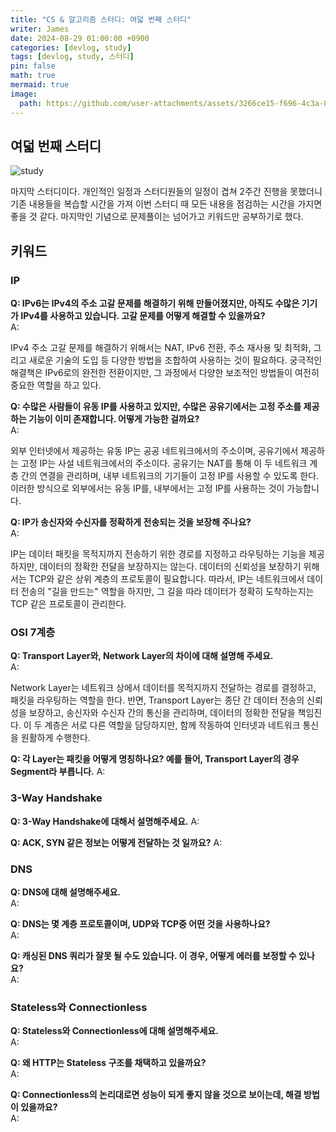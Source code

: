 ```yaml
---
title: "CS & 알고리즘 스터디: 여덟 번째 스터디"
writer: James
date: 2024-08-29 01:00:00 +0900
categories: [devlog, study]
tags: [devlog, study, 스터디]
pin: false
math: true
mermaid: true
image:
  path: https://github.com/user-attachments/assets/3266ce15-f696-4c3a-80aa-d5d90dfff0ec
---
```


## 여덟 번째 스터디  

![study](/images/images/2024-08-29-21-03-31.png)  

마지막 스터디이다. 개인적인 일정과 스터디원들의 일정이 겹쳐 2주간 진행을 못했더니 기존 내용들을 복습할 시간을 가져 이번 스터디 때 모든 내용을 점검하는 시간을 가지면 좋을 것 같다. 마지막인 기념으로 문제풀이는 넘어가고 키워드만 공부하기로 했다.  

## 키워드

### IP  

**Q: IPv6는 IPv4의 주소 고갈 문제를 해결하기 위해 만들어졌지만, 아직도 수많은 기기가 IPv4를 사용하고 있습니다. 고갈 문제를 어떻게 해결할 수 있을까요?**    
A:   

IPv4 주소 고갈 문제를 해결하기 위해서는 NAT, IPv6 전환, 주소 재사용 및 최적화, 그리고 새로운 기술의 도입 등 다양한 방법을 조합하여 사용하는 것이 필요하다. 궁극적인 해결책은 IPv6로의 완전한 전환이지만, 그 과정에서 다양한 보조적인 방법들이 여전히 중요한 역할을 하고 있다.  

**Q: 수많은 사람들이 유동 IP를 사용하고 있지만, 수많은 공유기에서는 고정 주소를 제공하는 기능이 이미 존재합니다. 어떻게 가능한 걸까요?**  
A:  

외부 인터넷에서 제공하는 유동 IP는 공공 네트워크에서의 주소이며, 공유기에서 제공하는 고정 IP는 사설 네트워크에서의 주소이다. 공유기는 NAT를 통해 이 두 네트워크 계층 간의 연결을 관리하며, 내부 네트워크의 기기들이 고정 IP를 사용할 수 있도록 한다. 이러한 방식으로 외부에서는 유동 IP를, 내부에서는 고정 IP를 사용하는 것이 가능합니다.

**Q: IP가 송신자와 수신자를 정확하게 전송되는 것을 보장해 주나요?**   
A:  

IP는 데이터 패킷을 목적지까지 전송하기 위한 경로를 지정하고 라우팅하는 기능을 제공하지만, 데이터의 정확한 전달을 보장하지는 않는다. 데이터의 신뢰성을 보장하기 위해서는 TCP와 같은 상위 계층의 프로토콜이 필요합니다. 따라서, IP는 네트워크에서 데이터 전송의 "길을 만드는" 역할을 하지만, 그 길을 따라 데이터가 정확히 도착하는지는 TCP 같은 프로토콜이 관리한다.

### OSI 7계층  

**Q: Transport Layer와, Network Layer의 차이에 대해 설명해 주세요.**  
A:  

Network Layer는 네트워크 상에서 데이터를 목적지까지 전달하는 경로를 결정하고, 패킷을 라우팅하는 역할을 한다. 반면, Transport Layer는 종단 간 데이터 전송의 신뢰성을 보장하고, 송신자와 수신자 간의 통신을 관리하며, 데이터의 정확한 전달을 책임진다. 이 두 계층은 서로 다른 역할을 담당하지만, 함께 작동하여 인터넷과 네트워크 통신을 원활하게 수행한다.

**Q: 각 Layer는 패킷을 어떻게 명칭하나요? 예를 들어, Transport Layer의 경우 Segment라 부릅니다.** 
A:  

### 3-Way Handshake  

**Q: 3-Way Handshake에 대해서 설명해주세요.** 
A:  

**Q: ACK, SYN 같은 정보는 어떻게 전달하는 것 일까요?** 
A:  


### DNS  

**Q: DNS에 대해 설명해주세요.**  
A:  

**Q: DNS는 몇 계층 프로토콜이며, UDP와 TCP중 어떤 것을 사용하나요?**   
A:  

**Q: 캐싱된 DNS 쿼리가 잘못 될 수도 있습니다. 이 경우, 어떻게 에러를 보정할 수 있나요?**  
A:  

### Stateless와 Connectionless  

**Q: Stateless와 Connectionless에 대해 설명해주세요.**    
A:  


**Q: 왜 HTTP는 Stateless 구조를 채택하고 있을까요?**  
A:  

**Q: Connectionless의 논리대로면 성능이 되게 좋지 않을 것으로 보이는데, 해결 방법이 있을까요?**  
A:  